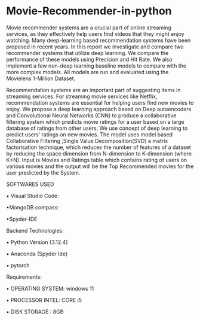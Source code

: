 # Movie-Recommender-in-python
Movie recommender systems are a crucial part of online streaming services, as they effectively help users find videos that they might enjoy watching. Many deep-learning based recommendation systems have been proposed in recent years. In this report we investigate and compare two recommender systems that utilize deep learning. We compare the performance of these models using Precision and Hit Rate. We also implement a few non-deep learning baseline models to compare with the more complex models. All models are run and evaluated using the Movielens 1-Million Dataset.

Recommendation systems are an important part of suggesting items in streaming services. For streaming movie services like Netflix, recommendation systems are essential for helping users find new movies to enjoy. We propose a deep learning approach based on Deep autoencoders and Convolutional Neural Networks (CNN) to produce a collaborative filtering system which predicts movie ratings for a user based on a large database of ratings from other users. We use concept of deep learning to predict users’ ratings on new movies. The model uses model based Collaborative Filtering ,Single Value Decomposition(SVD) a matrix factorisation technique, which reduces the number of features of a dataset by reducing the space dimension from N-dimension to K-dimension (where K<N). Input is Movies and Ratings table which contains rating of users on various movies and the output will be the Top Recommended movies for the user predicted by the System.

SOFTWARES USED

• Visual Studio Code:

•MongoDB compass:

•Spyder-IDE

Backend Technologies:

• Python Version (3.12.4)

• Anaconda (Spyder Ide)

• pytorch

Requirements:

• OPERATING SYSTEM: windows 11

• PROCESSOR INTEL: CORE i5

• DISK STORAGE : 8GB
